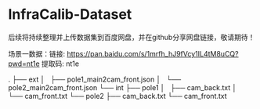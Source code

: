 # InfraCalib-Dataset
后续将持续整理并上传数据集到百度网盘，并在github分享网盘链接，敬请期待！

场景一数据：链接: https://pan.baidu.com/s/1mrfh_hJ9fVcy1IL4tM8uCQ?pwd=nt1e 提取码: nt1e 

.
├── ext
│   ├── pole1_main2cam_front.json
│   └── pole2_main2cam_front.json
└── int
    ├── pole1
    │   ├── cam_back.txt
    │   └── cam_front.txt
    └── pole2
        ├── cam_back.txt
        └── cam_front.txt
